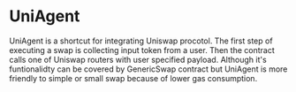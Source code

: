 # UniAgent

UniAgent is a shortcut for integrating Uniswap procotol. The first step of executing a swap is collecting input token from a user. Then the contract calls one of Uniswap routers with user specified payload. Although it's funtionalidty can be covered by GenericSwap contract but UniAgent is more friendly to simple or small swap because of lower gas consumption.